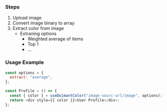 ### Steps

1. Upload image
2. Convert image binary to array
3. Extract color from image
   - Extraning options
     - Weighted average of items
     - Top 1
     - ...

### Usage Example

```js
const options = {
  extract: "average",
};

const Profile = () => {
  const { color } = useDoimantColor("image-sourc-url/image", options);
  return <div style={{ color }}>User Profile</div>;
};
```
